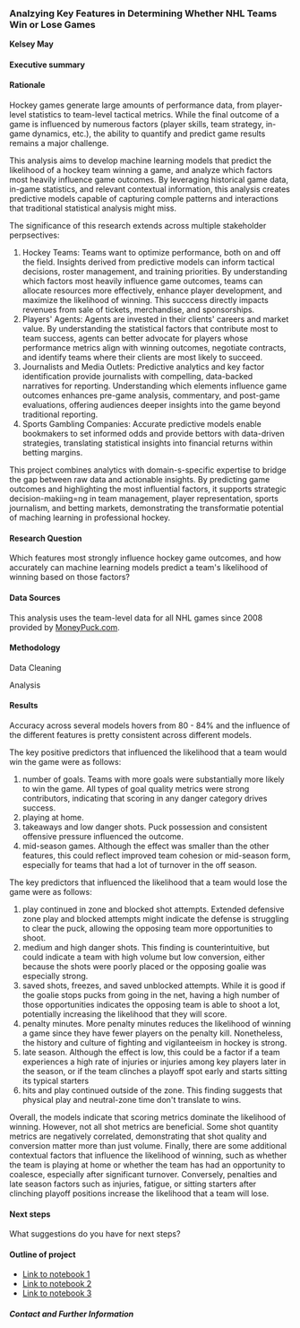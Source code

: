### Analzying Key Features in Determining Whether NHL Teams Win or Lose Games
**Kelsey May**

#### Executive summary

#### Rationale
Hockey games generate large amounts of performance data, from player-level statistics to team-level tactical metrics. While the final outcome of a game is influenced by numerous factors (player skills, team strategy, in-game dynamics, etc.), the ability to quantify and predict game results remains a major challenge.

This analysis aims to develop machine learning models that predict the likelihood of a hockey team winning a game, and analyze which factors most heavily influence game outcomes. By leveraging historical game data, in-game statistics, and relevant contextual information, this analysis creates predictive models capable of capturing comple patterns and interactions that traditional statistical analysis might miss.

The significance of this research extends across multiple stakeholder perpsectives:
1) Hockey Teams: Teams want to optimize performance, both on and off the field. Insights derived from predictive models can inform tactical decisions, roster management, and training priorities. By understanding which factors most heavily influence game outcomes, teams can allocate resources more effectively, enhance player development, and maximize the likelihood of winning. This succcess directly impacts revenues from sale of tickets, merchandise, and sponsorships. 
2) Players' Agents: Agents are invested in their clients' careers and market value. By understanding the statistical factors that contribute most to team success, agents can better advocate for players whose performance metrics align with winning outcomes, negotiate contracts, and identify teams where their clients are most likely to succeed.
3) Journalists and Media Outlets: Predictive analytics and key factor identification provide journalists with compelling, data-backed narratives for reporting. Understanding which elements influence game outcomes enhances pre-game analysis, commentary, and post-game evaluations, offering audiences deeper insights into the game beyond traditional reporting.
4) Sports Gambling Companies: Accurate predictive models enable bookmakers to set informed odds and provide bettors with data-driven strategies, translating statistical insights into financial returns within betting margins.

This project combines analytics with domain-s-specific expertise to bridge the gap between raw data and actionable insights. By predicting game outcomes and highlighting the most influential factors, it supports strategic decision-makiing=ng in team management, player representation, sports journalism, and betting markets, demonstrating the transformatie potential of maching learning in professional hockey.

#### Research Question
Which features most strongly influence hockey game outcomes, and how accurately can machine learning models predict a team's likelihood of winning based on those factors?

#### Data Sources
This analysis uses the team-level data for all NHL games since 2008 provided by [MoneyPuck.com](https://moneypuck.com/data.htm).

#### Methodology
Data Cleaning

Analysis
#### Results
Accuracy across several models hovers from 80 - 84% and the influence of the different features is pretty consistent across different models. 

The key positive predictors that influenced the likelihood that a team would win the game were as follows:
1) number of goals. Teams with more goals were substantially more likely to win the game. All types of goal quality metrics were strong contributors, indicating that scoring in any danger category drives success.
2) playing at home. 
3) takeaways and low danger shots. Puck possession and consistent offensive pressure influenced the outcome.
4) mid-season games. Although the effect was smaller than the other features, this could reflect improved team cohesion or mid-season form, especially for teams that had a lot of turnover in the off season.

The key predictors that influenced the likelihood that a team would lose the game were as follows:
1) play continued in zone and blocked shot attempts. Extended defensive zone play and blocked attempts might indicate the defense is struggling to clear the puck, allowing the opposing team more opportunities to shoot.
2) medium and high danger shots. This finding is counterintuitive, but could indicate a team with high volume but low conversion, either because the shots were poorly placed or the opposing goalie was especially strong.
3) saved shots, freezes, and saved unblocked attempts. While it is good if the goalie stops pucks from going in the net, having a high number of those opportunities indicates the opposing team is able to shoot a lot, potentially increasing the likelihood that they will score.
4) penalty minutes. More penalty minutes reduces the likelihood of winning a game since they have fewer players on the penalty kill. Nonetheless, the history and culture of fighting and vigilanteeism in hockey is strong.
5) late season. Although the effect is low, this could be a factor if a team experiences a high rate of injuries or injuries among key players later in the season, or if the team clinches a playoff spot early and starts sitting its typical starters
6) hits and play continued outside of the zone. This finding suggests that physical play and neutral-zone time don't translate to wins.

Overall, the models indicate that scoring metrics dominate the likelihood of winning. However, not all shot metrics are beneficial. Some shot quantity metrics are negatively correlated, demonstrating that shot quality and conversion matter more than just volume. Finally, there are some additional contextual factors that influence the likelihood of winning, such as whether the team is playing at home or whether the team has had an opportunity to coalesce, especially after significant turnover. Conversely, penalties and late season factors such as injuries, fatigue, or sitting starters after clinching playoff positions increase the likelihood that a team will lose.


#### Next steps
What suggestions do you have for next steps?

#### Outline of project

- [Link to notebook 1]()
- [Link to notebook 2]()
- [Link to notebook 3]()


##### Contact and Further Information